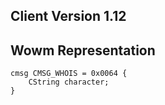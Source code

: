 ## Client Version 1.12

## Wowm Representation
```rust,ignore
cmsg CMSG_WHOIS = 0x0064 {
    CString character;    
}

```
